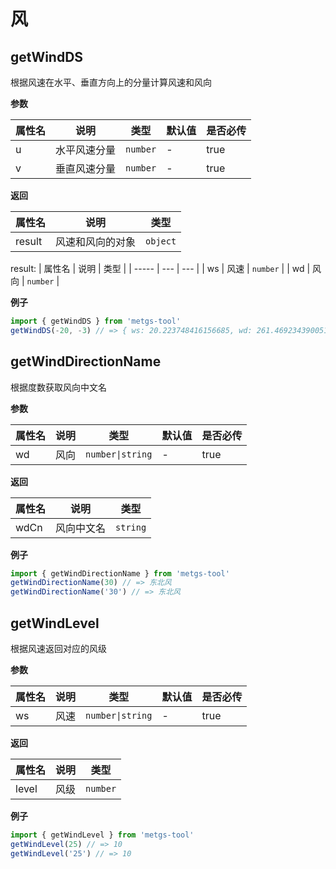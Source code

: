 # 风

## getWindDS
根据风速在水平、垂直方向上的分量计算风速和风向

**参数**

| 属性名 | 说明 | 类型 | 默认值 | 是否必传 |
| ----- | --- | --- | ------ | ------ |
| u | 水平风速分量 | `number` | - | true |
| v | 垂直风速分量 | `number` | - | true |

**返回**

| 属性名 | 说明 | 类型 |
| ----- | --- | --- |
| result | 风速和风向的对象 | `object` |

result:
| 属性名 | 说明 | 类型 |
| ----- | --- | --- |
| ws | 风速 | `number` |
| wd | 风向 | `number` |

**例子**
```ts
import { getWindDS } from 'metgs-tool'
getWindDS(-20, -3) // => { ws: 20.223748416156685, wd: 261.46923439005184 }
```

## getWindDirectionName
根据度数获取风向中文名

**参数**

| 属性名 | 说明 | 类型 | 默认值 | 是否必传 |
| ----- | --- | --- | ------ | ------ |
| wd | 风向 | `number\|string` | - | true |

**返回**

| 属性名 | 说明 | 类型 |
| ----- | --- | --- |
| wdCn | 风向中文名 | `string` |

**例子**
```ts
import { getWindDirectionName } from 'metgs-tool'
getWindDirectionName(30) // => 东北风
getWindDirectionName('30') // => 东北风
```

## getWindLevel
根据风速返回对应的风级

**参数**

| 属性名 | 说明 | 类型 | 默认值 | 是否必传 |
| ----- | --- | --- | ------ | ------ |
| ws | 风速 | `number\|string` | - | true |

**返回**

| 属性名 | 说明 | 类型 |
| ----- | --- | --- |
| level | 风级 | `number` |

**例子**
```ts
import { getWindLevel } from 'metgs-tool'
getWindLevel(25) // => 10
getWindLevel('25') // => 10
```